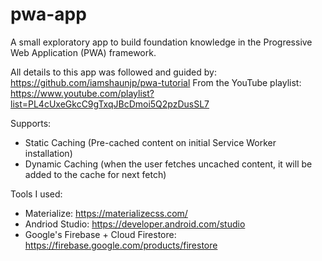 # pwa-app
A small exploratory app to build foundation knowledge in the Progressive Web Application (PWA) framework. 

All details to this app was followed and guided by: 
https://github.com/iamshaunjp/pwa-tutorial
From the YouTube playlist:
https://www.youtube.com/playlist?list=PL4cUxeGkcC9gTxqJBcDmoi5Q2pzDusSL7

Supports:
* Static Caching (Pre-cached content on initial Service Worker installation)
* Dynamic Caching (when the user fetches uncached content, it will be added to the cache for next fetch)

Tools I used:
* Materialize: https://materializecss.com/
* Andriod Studio: https://developer.android.com/studio
* Google's Firebase + Cloud Firestore: https://firebase.google.com/products/firestore